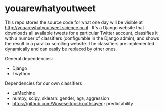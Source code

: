 # youarewhatyoutweet

This repo stores the source code for what one day will be visible at http://youarewhatyoutweet.science.ru.nl . It's a Django website that downloads all available tweets for a particular Twitter account, classifies it with a number of classifiers (configurable in the Django admin), and shows the result in a parallax scrolling website. The classifiers are implemented dynamically and can easily be replaced by other ones.

General dependencies:
* Django
* Twython

Dependencies for our own classifiers:
* LaMachine
* numpy, scipy, sklearn: gender, age, aggression
* https://github.com/Woseseltops/soothsayer : predictability
